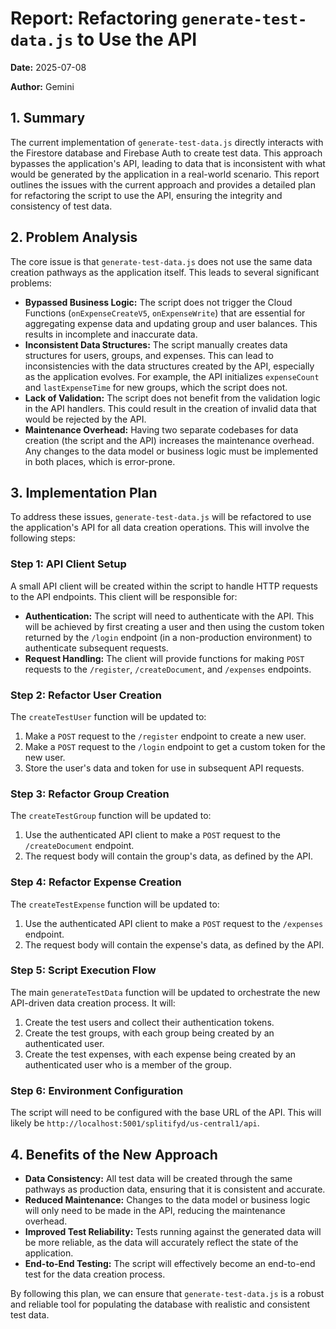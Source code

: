 # Report: Refactoring `generate-test-data.js` to Use the API

**Date:** 2025-07-08

**Author:** Gemini

## 1. Summary

The current implementation of `generate-test-data.js` directly interacts with the Firestore database and Firebase Auth to create test data. This approach bypasses the application's API, leading to data that is inconsistent with what would be generated by the application in a real-world scenario. This report outlines the issues with the current approach and provides a detailed plan for refactoring the script to use the API, ensuring the integrity and consistency of test data.

## 2. Problem Analysis

The core issue is that `generate-test-data.js` does not use the same data creation pathways as the application itself. This leads to several significant problems:

*   **Bypassed Business Logic:** The script does not trigger the Cloud Functions (`onExpenseCreateV5`, `onExpenseWrite`) that are essential for aggregating expense data and updating group and user balances. This results in incomplete and inaccurate data.
*   **Inconsistent Data Structures:** The script manually creates data structures for users, groups, and expenses. This can lead to inconsistencies with the data structures created by the API, especially as the application evolves. For example, the API initializes `expenseCount` and `lastExpenseTime` for new groups, which the script does not.
*   **Lack of Validation:** The script does not benefit from the validation logic in the API handlers. This could result in the creation of invalid data that would be rejected by the API.
*   **Maintenance Overhead:** Having two separate codebases for data creation (the script and the API) increases the maintenance overhead. Any changes to the data model or business logic must be implemented in both places, which is error-prone.

## 3. Implementation Plan

To address these issues, `generate-test-data.js` will be refactored to use the application's API for all data creation operations. This will involve the following steps:

### Step 1: API Client Setup

A small API client will be created within the script to handle HTTP requests to the API endpoints. This client will be responsible for:

*   **Authentication:** The script will need to authenticate with the API. This will be achieved by first creating a user and then using the custom token returned by the `/login` endpoint (in a non-production environment) to authenticate subsequent requests.
*   **Request Handling:** The client will provide functions for making `POST` requests to the `/register`, `/createDocument`, and `/expenses` endpoints.

### Step 2: Refactor User Creation

The `createTestUser` function will be updated to:

1.  Make a `POST` request to the `/register` endpoint to create a new user.
2.  Make a `POST` request to the `/login` endpoint to get a custom token for the new user.
3.  Store the user's data and token for use in subsequent API requests.

### Step 3: Refactor Group Creation

The `createTestGroup` function will be updated to:

1.  Use the authenticated API client to make a `POST` request to the `/createDocument` endpoint.
2.  The request body will contain the group's data, as defined by the API.

### Step 4: Refactor Expense Creation

The `createTestExpense` function will be updated to:

1.  Use the authenticated API client to make a `POST` request to the `/expenses` endpoint.
2.  The request body will contain the expense's data, as defined by the API.

### Step 5: Script Execution Flow

The main `generateTestData` function will be updated to orchestrate the new API-driven data creation process. It will:

1.  Create the test users and collect their authentication tokens.
2.  Create the test groups, with each group being created by an authenticated user.
3.  Create the test expenses, with each expense being created by an authenticated user who is a member of the group.

### Step 6: Environment Configuration

The script will need to be configured with the base URL of the API. This will likely be `http://localhost:5001/splitifyd/us-central1/api`.

## 4. Benefits of the New Approach

*   **Data Consistency:** All test data will be created through the same pathways as production data, ensuring that it is consistent and accurate.
*   **Reduced Maintenance:** Changes to the data model or business logic will only need to be made in the API, reducing the maintenance overhead.
*   **Improved Test Reliability:** Tests running against the generated data will be more reliable, as the data will accurately reflect the state of the application.
*   **End-to-End Testing:** The script will effectively become an end-to-end test for the data creation process.

By following this plan, we can ensure that `generate-test-data.js` is a robust and reliable tool for populating the database with realistic and consistent test data.
